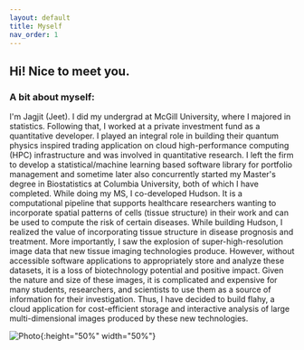 ```yaml
---
layout: default
title: Myself
nav_order: 1
---
```


## Hi! Nice to meet you.

### A bit about myself:
<p align="justify ">

I'm Jagjit (Jeet). I did my undergrad at McGill University, where I majored in statistics. Following that, I worked at a private investment fund as a quantitative developer. I played an integral role in building their quantum physics inspired trading application on cloud high-performance computing (HPC) infrastructure and was involved in quantitative research. I left the firm to develop a statistical/machine learning based software library for portfolio management and sometime later also concurrently started my Master's degree in Biostatistics at Columbia University, both of which I have completed. While doing my MS, I co-developed Hudson. It is a computational pipeline that supports healthcare researchers wanting to incorporate spatial patterns of cells (tissue structure) in their work and can be used to compute the risk of certain diseases. While building Hudson, I realized the value of incorporating tissue structure in disease prognosis and treatment. More importantly, I saw the explosion of super-high-resolution image data that new tissue imaging technologies produce. However, without accessible software applications to appropriately store and analyze these datasets, it is a loss of biotechnology potential and positive impact. Given the nature and size of these images, it is complicated and expensive for many students, researchers, and scientists to use them as a source of information for their investigation. Thus, I have decided to build flahy, a cloud application for cost-efficient storage and interactive analysis of large multi-dimensional images produced by these new technologies. 

</p>

 
![Photo](photo.jpg){:height="50%" width="50%"} 
